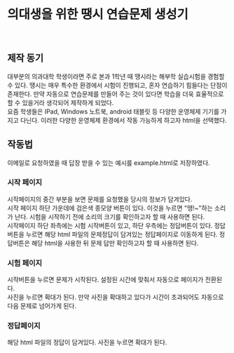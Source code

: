 <!DOCTYPE html>
<h1>의대생을 위한 땡시 연습문제 생성기</h1>
<br>

<h2>제작 동기</h2>
<p>
  대부분의 의과대학 학생이라면 주로 본과 1학년 때 땡시라는 해부학 실습시험을 경험할 수 있다. 땡시는 매우 특수한 환경에서 시험이 진행되고, 혼자 연습하기 힘들다는 단점이 존재한다. 만약 자동으로 연습문제를 만들어 주는 것이 있다면 학습을 더욱 효율적으로 할 수 있을거라 생각되어 제작하게 되었다. <br>
  요즘 학생들은 IPad, Windows 노트북, android 태블릿 등 다양한 운영체제 기기를 가지고 다닌다. 이러한 다양한 운영체제 환경에서 작동 가능하게 하고자 html을 선택했다. <br>
</p>


<h2>작동법</h2>
<p>
  이메일로 요청하였을 때 답장 받을 수 있는 예시를 example.html로 저장하였다.
</p>

<h3>시작 페이지</h3>
<p>
  시작페이지의 중간 부분을 보면 문제를 요청했을 당시의 정보가 담겨있다. <br>
  시작 페이지 하단 가운데에 검은색 종모양 버튼이 있다. 이것을 누르면 "땡!~"하는 소리가 난다. 시험을 시작하기 전에 소리의 크기를 확인하고자 할 때 사용하면 된다. <br>
  시작페이지 하단 좌측에는 시험 시작버튼이 있고, 하단 우측에는 정답버튼이 있다. 정답버튼을 누르면 해당 html 파일의 문제정답이 담겨있는 정답페이지로 이동하게 된다. 정답버튼은 해당 html을 사용한 뒤 문제 답만 확인하고자 할 때 사용하면 된다. <br>
</p>

<h3>시험 페이지</h3>
<p>
  시작버튼을 누르면 문제가 시작된다. 설정된 시간에 맞춰서 자동으로 페이지가 전환된다. <br>
  사진을 누르면 확대가 된다. 만약 사진을 확대하고 있다가 시간이 초과되어도 자동으로 다음 문제로 넘어가게 된다. <br>
</p>

<h3>정답페이지</h3>
<p>
  해당 html 파일의 정답이 담겨있다. 사진을 누르면 확대가 된다.
</p>
